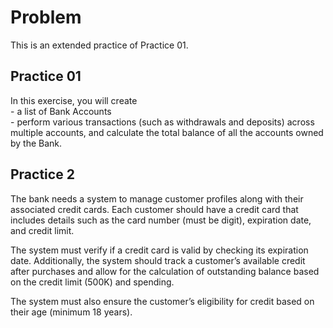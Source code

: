 
# Problem

This is an extended practice of Practice 01.

## Practice 01

In this exercise, you will create  
    - a list of Bank Accounts  
    - perform various transactions (such as withdrawals and deposits) across multiple accounts, and calculate the total balance of all the accounts owned by the Bank.

## Practice 2

The bank needs a system 
to manage customer profiles 
along with their associated credit cards. 
Each customer should have a credit card that includes details such as the card number (must be digit), expiration date, and credit limit. 

The system must verify if a credit card is valid by checking its expiration date. Additionally, the system should track a customer’s available credit after purchases and allow for the calculation of outstanding balance based on the credit limit (500K) and spending. 

The system must also ensure the customer’s eligibility for credit based on their age (minimum 18 years).

